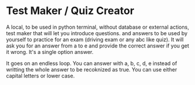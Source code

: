 # Test Maker / Quiz Creator 

A local, to be used in python terminal, without database or external actions, test maker that will let you introduce questions.
and answers to be used by yourself to practice for an exam (driving exam or any abc like quiz).
It will ask you for an answer from a to e and provide the correct answer if you get it wrong.
It's a single option answer.

It goes on an endless loop.
You can answer with a, b, c, d, e instead of writting the whole answer to be recoknized as true.
You can use either capital letters or lower case.
